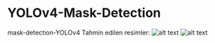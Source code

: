 # YOLOv4-Mask-Detection
 mask-detection-YOLOv4
Tahmin edilen resimler: 
![alt text](YOLOv4-Mask-Detection/code/img1.png)
![alt text](YOLOv4-Mask-Detection/code/img.png)
